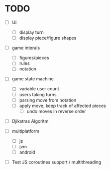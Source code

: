 # TODO

- [ ] UI
  - [ ] display turn
  - [ ] display piece/figure shapes

- [ ] game interals
  - [ ] figures/pieces
  - [ ] rules
  - [ ] notation

- [ ] game state machine
  - [ ] variable user count
  - [ ] users taking turns
  - [ ] parsing move from notation
  - [ ] apply move, keep track of affected pieces
    - [ ] undo moves in reverse order

- [ ] Djikstras Algoritm

- [ ] multiplatform
  - [ ] js
  - [ ] jvm
  - [ ] android
 
 - [ ] Test JS coroutines support / multithreading
  
